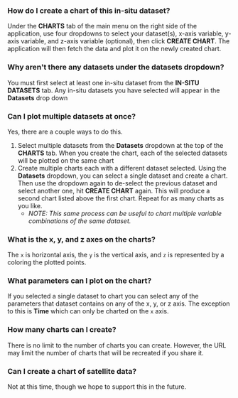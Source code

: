 ### How do I create a chart of this in-situ dataset?

Under the **CHARTS** tab of the main menu on the right side of the application, use four dropdowns to select your dataset(s), x-axis variable, y-axis variable, and z-axis variable (optional), then click **CREATE CHART**. The application will then fetch the data and plot it on the newly created chart.

### Why aren't there any datasets under the datasets dropdown?

You must first select at least one in-situ dataset from the **IN-SITU DATASETS** tab. Any in-situ datasets you have selected will appear in the **Datasets** drop down

### Can I plot multiple datasets at once?

Yes, there are a couple ways to do this.

1.  Select multiple datasets from the **Datasets** dropdown at the top of the **CHARTS** tab. When you create the chart, each of the selected datasets will be plotted on the same chart
2.  Create multiple charts each with a different dataset selected. Using the **Datasets** dropdown, you can select a single dataset and create a chart. Then use the dropdown again to de-select the previous dataset and select another one, hit **CREATE CHART** again. This will produce a second chart listed above the first chart. Repeat for as many charts as you like.
    -   _NOTE: This same process can be useful to chart multiple variable combinations of the same dataset._

### What is the x, y, and z axes on the charts?

The `x` is horizontal axis, the `y` is the vertical axis, and `z` is represented by a coloring the plotted points.

### What parameters can I plot on the chart?

If you selected a single dataset to chart you can select any of the parameters that dataset contains on any of the x, y, or z axis. The exception to this is **Time** which can only be charted on the `x` axis.

### How many charts can I create?

There is no limit to the number of charts you can create. However, the URL may limit the number of charts that will be recreated if you share it.

### Can I create a chart of satellite data?

Not at this time, though we hope to support this in the future.
